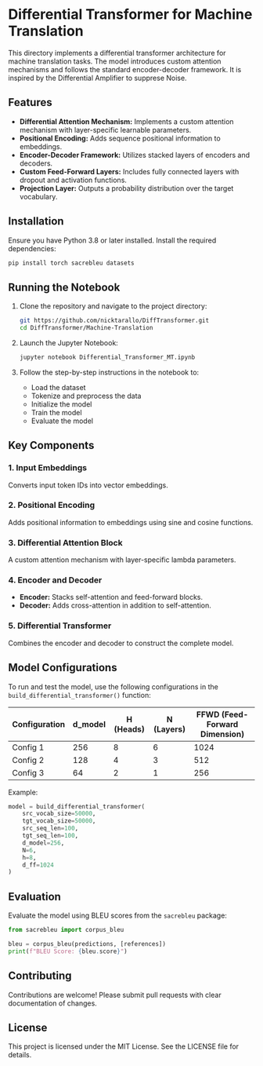 
# Differential Transformer for Machine Translation

This directory implements a differential transformer architecture for machine translation tasks. The model introduces custom attention mechanisms and follows the standard encoder-decoder framework. It is inspired by the Differential Amplifier to supprese Noise. 

## Features

- **Differential Attention Mechanism:** Implements a custom attention mechanism with layer-specific learnable parameters.
- **Positional Encoding:** Adds sequence positional information to embeddings.
- **Encoder-Decoder Framework:** Utilizes stacked layers of encoders and decoders.
- **Custom Feed-Forward Layers:** Includes fully connected layers with dropout and activation functions.
- **Projection Layer:** Outputs a probability distribution over the target vocabulary.

## Installation

Ensure you have Python 3.8 or later installed. Install the required dependencies:

```bash
pip install torch sacrebleu datasets
```

## Running the Notebook

1. Clone the repository and navigate to the project directory:
   ```bash
   git https://github.com/nicktarallo/DiffTransformer.git
   cd DiffTransformer/Machine-Translation
   ```

2. Launch the Jupyter Notebook:
   ```bash
   jupyter notebook Differential_Transformer_MT.ipynb
   ```

3. Follow the step-by-step instructions in the notebook to:
   - Load the dataset
   - Tokenize and preprocess the data
   - Initialize the model
   - Train the model
   - Evaluate the model

## Key Components

### 1. Input Embeddings

Converts input token IDs into vector embeddings.

### 2. Positional Encoding

Adds positional information to embeddings using sine and cosine functions.

### 3. Differential Attention Block

A custom attention mechanism with layer-specific lambda parameters.

### 4. Encoder and Decoder

- **Encoder:** Stacks self-attention and feed-forward blocks.
- **Decoder:** Adds cross-attention in addition to self-attention.

### 5. Differential Transformer

Combines the encoder and decoder to construct the complete model.

## Model Configurations

To run and test the model, use the following configurations in the `build_differential_transformer()` function:

| Configuration | d_model | H (Heads) | N (Layers) | FFWD (Feed-Forward Dimension) |
|---------------|---------|-----------|------------|-------------------------------|
| Config 1      | 256     | 8         | 6          | 1024                          |
| Config 2      | 128     | 4         | 3          | 512                           |
| Config 3      | 64      | 2         | 1          | 256                           |

Example:

```python
model = build_differential_transformer(
    src_vocab_size=50000,
    tgt_vocab_size=50000,
    src_seq_len=100,
    tgt_seq_len=100,
    d_model=256,
    N=6,
    h=8,
    d_ff=1024
)
```


## Evaluation

Evaluate the model using BLEU scores from the `sacrebleu` package:

```python
from sacrebleu import corpus_bleu

bleu = corpus_bleu(predictions, [references])
print(f"BLEU Score: {bleu.score}")
```

## Contributing

Contributions are welcome! Please submit pull requests with clear documentation of changes.

## License

This project is licensed under the MIT License. See the LICENSE file for details.

